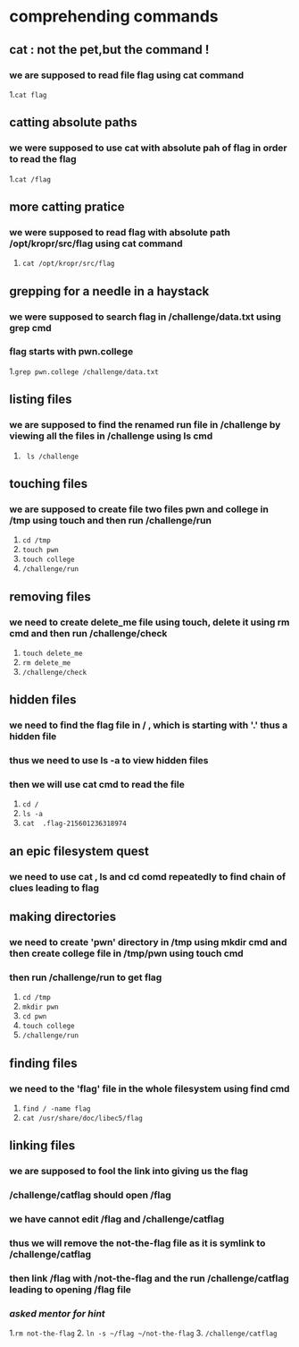 # comprehending commands

## cat : not the pet,but the command !
### we are supposed to read file flag using cat command
1.`cat flag`

## catting absolute paths
### we were supposed to use cat with absolute pah of flag in order to read the flag
1.`cat /flag`

## more catting pratice
### we were supposed to read flag with absolute path /opt/kropr/src/flag using cat command
1. `cat /opt/kropr/src/flag`

## grepping for a needle in a haystack
### we were supposed to search flag in /challenge/data.txt using grep cmd
### flag starts with pwn.college
1.`grep pwn.college /challenge/data.txt`

## listing files
### we are supposed to find the renamed run file in /challenge by viewing all the files in /challenge using ls cmd
1. ` ls /challenge`

## touching files
### we are supposed to create file two files pwn and college in /tmp using touch and then run /challenge/run
1. `cd /tmp`
2. `touch pwn`
3. `touch college`
4. `/challenge/run`

## removing files
### we need to create delete_me file using touch, delete it using rm cmd and then run /challenge/check
1. `touch delete_me`
2. `rm delete_me`
3. `/challenge/check`

## hidden files
### we need to find the flag file in / ,  which is starting with '.' thus a hidden file
### thus we need to use ls -a to view hidden files
### then we will use cat cmd to read the file 
1. `cd /`
2. `ls -a`
3. `cat  .flag-215601236318974`

## an epic filesystem quest
### we need to use cat , ls and cd comd repeatedly to find chain of clues leading to flag

## making directories
### we need to create 'pwn' directory in /tmp using mkdir cmd and then create college file in /tmp/pwn using touch cmd
### then run /challenge/run to get flag
1. `cd /tmp`
2. `mkdir pwn`
3. `cd pwn`
4. `touch college`
5. `/challenge/run`

## finding files
### we need to the 'flag' file in the whole filesystem using find cmd
1. `find / -name flag`
2. `cat /usr/share/doc/libec5/flag`

## linking files 
 ### we are supposed to fool the link into giving us the flag
 ### /challenge/catflag should open /flag
 ### we have cannot edit /flag and /challenge/catflag
 ### thus we will remove the not-the-flag file as it is symlink to /challenge/catflag
 ### then link /flag with /not-the-flag and the run /challenge/catflag leading to opening /flag file
 ### *asked mentor for hint*
 1.`rm not-the-flag`
 2. `ln -s ~/flag ~/not-the-flag`
 3. `/challenge/catflag`
